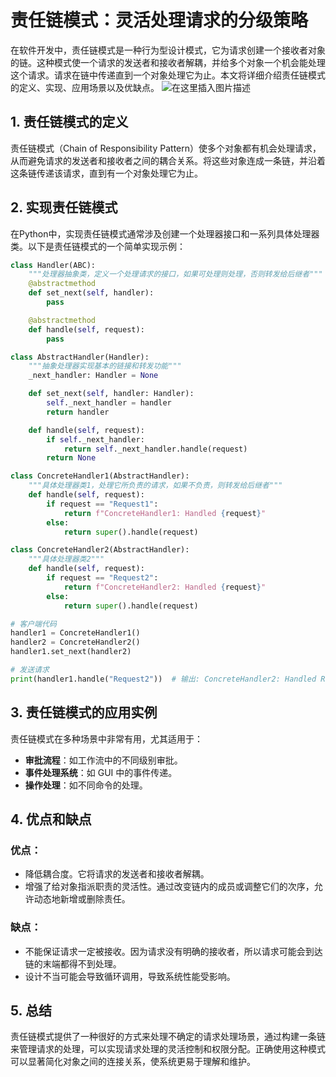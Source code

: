 # 责任链模式：灵活处理请求的分级策略

在软件开发中，责任链模式是一种行为型设计模式，它为请求创建一个接收者对象的链。这种模式使一个请求的发送者和接收者解耦，并给多个对象一个机会能处理这个请求。请求在链中传递直到一个对象处理它为止。本文将详细介绍责任链模式的定义、实现、应用场景以及优缺点。
![在这里插入图片描述](https://img-blog.csdnimg.cn/direct/9166f271b92346f5a8e459c5e789d6ff.webp#pic_center)

## 1. 责任链模式的定义

责任链模式（Chain of Responsibility Pattern）使多个对象都有机会处理请求，从而避免请求的发送者和接收者之间的耦合关系。将这些对象连成一条链，并沿着这条链传递该请求，直到有一个对象处理它为止。

## 2. 实现责任链模式

在Python中，实现责任链模式通常涉及创建一个处理器接口和一系列具体处理器类。以下是责任链模式的一个简单实现示例：

```python
class Handler(ABC):
    """处理器抽象类，定义一个处理请求的接口，如果可处理则处理，否则转发给后继者"""
    @abstractmethod
    def set_next(self, handler):
        pass

    @abstractmethod
    def handle(self, request):
        pass

class AbstractHandler(Handler):
    """抽象处理器实现基本的链接和转发功能"""
    _next_handler: Handler = None

    def set_next(self, handler: Handler):
        self._next_handler = handler
        return handler

    def handle(self, request):
        if self._next_handler:
            return self._next_handler.handle(request)
        return None

class ConcreteHandler1(AbstractHandler):
    """具体处理器类1，处理它所负责的请求，如果不负责，则转发给后继者"""
    def handle(self, request):
        if request == "Request1":
            return f"ConcreteHandler1: Handled {request}"
        else:
            return super().handle(request)

class ConcreteHandler2(AbstractHandler):
    """具体处理器类2"""
    def handle(self, request):
        if request == "Request2":
            return f"ConcreteHandler2: Handled {request}"
        else:
            return super().handle(request)

# 客户端代码
handler1 = ConcreteHandler1()
handler2 = ConcreteHandler2()
handler1.set_next(handler2)

# 发送请求
print(handler1.handle("Request2"))  # 输出: ConcreteHandler2: Handled Request2
```

## 3. 责任链模式的应用实例

责任链模式在多种场景中非常有用，尤其适用于：

- **审批流程**：如工作流中的不同级别审批。
- **事件处理系统**：如 GUI 中的事件传递。
- **操作处理**：如不同命令的处理。

## 4. 优点和缺点

### 优点：
- 降低耦合度。它将请求的发送者和接收者解耦。
- 增强了给对象指派职责的灵活性。通过改变链内的成员或调整它们的次序，允许动态地新增或删除责任。

### 缺点：
- 不能保证请求一定被接收。因为请求没有明确的接收者，所以请求可能会到达链的末端都得不到处理。
- 设计不当可能会导致循环调用，导致系统性能受影响。

## 5. 总结

责任链模式提供了一种很好的方式来处理不确定的请求处理场景，通过构建一条链来管理请求的处理，可以实现请求处理的灵活控制和权限分配。正确使用这种模式可以显著简化对象之间的连接关系，使系统更易于理解和维护。
